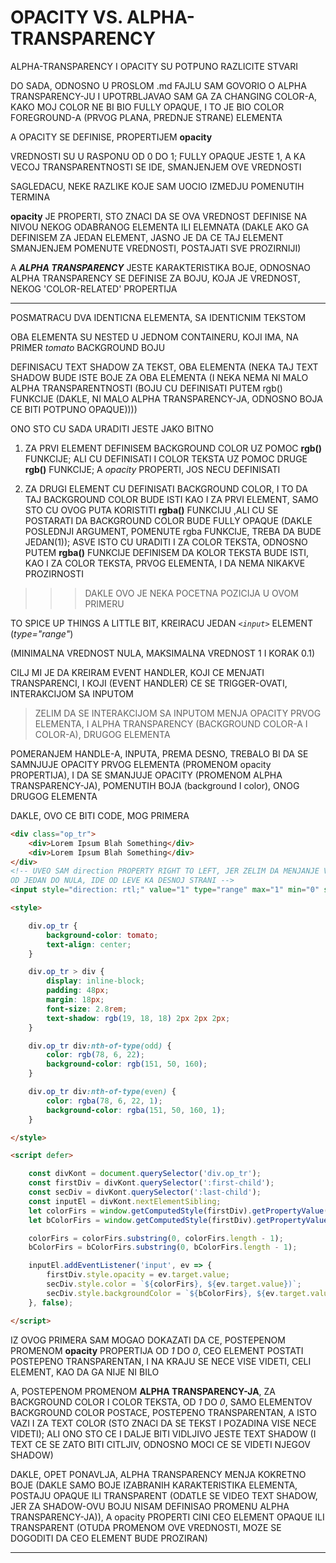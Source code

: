 # OPACITY VS. ALPHA-TRANSPARENCY

ALPHA-TRANSPARENCY I OPACITY SU POTPUNO RAZLICITE STVARI

DO SADA, ODNOSNO U PROSLOM .md FAJLU SAM GOVORIO O ALPHA TRANSPARENCY-JU I UPOTRBLJAVAO SAM GA ZA CHANGING COLOR-A, KAKO MOJ COLOR NE BI BIO FULLY OPAQUE, I TO JE BIO COLOR FOREGROUND-A (PRVOG PLANA, PREDNJE STRANE) ELEMENTA

A OPACITY SE DEFINISE, PROPERTIJEM **opacity**

VREDNOSTI SU U RASPONU OD 0 DO 1; FULLY OPAQUE JESTE 1, A KA VECOJ TRANSPARENTNOSTI SE IDE, SMANJENJEM OVE VREDNOSTI

SAGLEDACU, NEKE RAZLIKE KOJE SAM UOCIO IZMEDJU POMENUTIH TERMINA

**opacity** JE PROPERTI, STO ZNACI DA SE OVA VREDNOST DEFINISE NA NIVOU NEKOG ODABRANOG ELEMENTA ILI ELEMNATA (DAKLE AKO GA DEFINISEM ZA JEDAN ELEMENT, JASNO JE DA CE TAJ ELEMENT SMANJENJEM POMENUTE VREDNOSTI, POSTAJATI SVE PROZIRNIJI)

A ***ALPHA TRANSPARENCY*** JESTE KARAKTERISTIKA BOJE, ODNOSNAO ALPHA TRANSPARENCY SE DEFINISE ZA BOJU, KOJA JE VREDNOST, NEKOG 'COLOR-RELATED' PROPERTIJA

****

POSMATRACU DVA IDENTICNA ELEMENTA, SA IDENTICNIM TEKSTOM

OBA ELEMENTA SU NESTED U JEDNOM CONTAINERU, KOJI IMA, NA PRIMER *tomato* BACKGROUND BOJU

DEFINISACU TEXT SHADOW ZA TEKST, OBA ELEMENTA (NEKA TAJ TEXT SHADOW BUDE ISTE BOJE ZA OBA ELEMENTA (I NEKA NEMA NI MALO ALPHA TRANSPARENTNOSTI (BOJU CU DEFINISATI PUTEM rgb() FUNKCIJE (DAKLE, NI MALO ALPHA TRANSPARENCY-JA, ODNOSNO BOJA CE BITI POTPUNO OPAQUE))))

ONO STO CU SADA URADITI JESTE JAKO BITNO

1. ZA PRVI ELEMENT DEFINISEM BACKGROUND COLOR UZ POMOC **rgb()** FUNKCIJE; ALI CU DEFINISATI I COLOR TEKSTA UZ POMOC DRUGE **rgb()** FUNKCIJE; A *opacity* PROPERTI, JOS NECU DEFINISATI

1. ZA DRUGI ELEMENT CU DEFINISATI BACKGROUND COLOR, I TO DA TAJ BACKGROUND COLOR BUDE ISTI KAO I ZA PRVI ELEMENT, SAMO STO CU OVOG PUTA KORISTITI **rgba()** FUNKCIJU ,ALI CU SE POSTARATI DA BACKGROUND COLOR BUDE FULLY OPAQUE (DAKLE POSLEDNJI ARGUMENT, POMENUTE rgba FUNKCIJE, TREBA DA BUDE JEDAN(1));  ASVE ISTO CU URADITI I ZA COLOR TEKSTA, ODNOSNO PUTEM **rgba()** FUNKCIJE DEFINISEM DA KOLOR TEKSTA BUDE ISTI, KAO I ZA COLOR TEKSTA, PRVOG ELEMENTA, I DA NEMA NIKAKVE PROZIRNOSTI  

>>> DAKLE OVO JE NEKA POCETNA POZICIJA U OVOM PRIMERU

TO SPICE UP THINGS A LITTLE BIT, KREIRACU JEDAN *`<input>`* ELEMENT (*type="range"*)

(MINIMALNA VREDNOST NULA, MAKSIMALNA VREDNOST 1 I KORAK 0.1)

CILJ MI JE DA KREIRAM EVENT HANDLER, KOJI CE MENJATI TRANSPARENCI, I KOJI (EVENT HANDLER) CE SE TRIGGER-OVATI, INTERAKCIJOM SA INPUTOM

> ZELIM DA SE INTERAKCIJOM SA INPUTOM MENJA OPACITY PRVOG ELEMENTA, I ALPHA TRANSPARENCY (BACKGROUND COLOR-A I COLOR-A), DRUGOG ELEMENTA

POMERANJEM HANDLE-A, INPUTA, PREMA DESNO, TREBALO BI DA SE SAMNJUJE OPACITY PRVOG ELEMENTA (PROMENOM opacity PROPERTIJA), I DA SE SMANJUJE OPACITY (PROMENOM ALPHA TRANSPARENCY-JA), POMENUTIH BOJA (background I color), ONOG DRUGOG ELEMENTA

DAKLE, OVO CE BITI CODE, MOG PRIMERA

```HTML
<div class="op_tr">
    <div>Lorem Ipsum Blah Something</div>
    <div>Lorem Ipsum Blah Something</div>
</div>
<!-- UVEO SAM direction PROPERTY RIGHT TO LEFT, JER ZELIM DA MENJANJE VREDNOSTI
OD JEDAN DO NULA, IDE OD LEVE KA DESNOJ STRANI -->
<input style="direction: rtl;" value="1" type="range" max="1" min="0" step="0.1">

<style>

    div.op_tr {
        background-color: tomato;
        text-align: center;
    }

    div.op_tr > div {
        display: inline-block;
        padding: 48px;
        margin: 18px;
        font-size: 2.8rem;
        text-shadow: rgb(19, 18, 18) 2px 2px 2px;
    }

    div.op_tr div:nth-of-type(odd) {
        color: rgb(78, 6, 22);
        background-color: rgb(151, 50, 160);
    }

    div.op_tr div:nth-of-type(even) {
        color: rgba(78, 6, 22, 1);
        background-color: rgba(151, 50, 160, 1);
    }

</style>

<script defer>

    const divKont = document.querySelector('div.op_tr');
    const firstDiv = divKont.querySelector(':first-child');
    const secDiv = divKont.querySelector(':last-child');
    const inputEl = divKont.nextElementSibling;
    let colorFirs = window.getComputedStyle(firstDiv).getPropertyValue('color');
    let bColorFirs = window.getComputedStyle(firstDiv).getPropertyValue('background-color');

    colorFirs = colorFirs.substring(0, colorFirs.length - 1);
    bColorFirs = bColorFirs.substring(0, bColorFirs.length - 1);

    inputEl.addEventListener('input', ev => {
        firstDiv.style.opacity = ev.target.value;
        secDiv.style.color = `${colorFirs}, ${ev.target.value})`;
        secDiv.style.backgroundColor = `${bColorFirs}, ${ev.target.value})`;
    }, false);

</script>

```

IZ OVOG PRIMERA SAM MOGAO DOKAZATI DA CE, POSTEPENOM PROMENOM **opacity** PROPERTIJA OD *1* DO *0*, CEO ELEMENT POSTATI POSTEPENO TRANSPARENTAN, I NA KRAJU SE NECE VISE VIDETI, CELI ELEMENT, KAO DA GA NIJE NI BILO

A, POSTEPENOM PROMENOM **ALPHA TRANSPARENCY-JA**, ZA BACKGROUND COLOR I COLOR TEKSTA, OD *1* DO *0*, SAMO ELEMENTOV BACKGROUND COLOR POSTACE, POSTEPENO TRANSPARENTAN, A ISTO VAZI I ZA TEXT COLOR (STO ZNACI DA SE TEKST I POZADINA VISE NECE VIDETI); ALI ONO STO CE I DALJE BITI VIDLJIVO JESTE TEXT SHADOW (I TEXT CE SE ZATO BITI CITLJIV, ODNOSNO MOCI CE SE VIDETI NJEGOV SHADOW)

DAKLE, OPET PONAVLJA, ALPHA TRANSPARENCY MENJA KOKRETNO BOJE (DAKLE SAMO BOJE IZABRANIH KARAKTERISTIKA ELEMENTA, POSTAJU OPAQUE ILI TRANSPARENT (ODATLE SE VIDEO TEXT SHADOW, JER ZA SHADOW-OVU BOJU NISAM DEFINISAO PROMENU ALPHA TRANSPARENCY-JA)), A opacity PROPERTI CINI CEO ELEMENT OPAQUE ILI TRANSPARENT (OTUDA PROMENOM OVE VREDNOSTI, MOZE SE DOGODITI DA CEO ELEMENT BUDE PROZIRAN)

****
